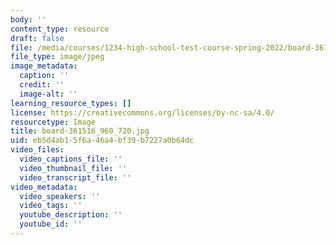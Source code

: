 ```yaml
---
body: ''
content_type: resource
draft: false
file: /media/courses/1234-high-school-test-course-spring-2022/board-361516_960_720.jpg
file_type: image/jpeg
image_metadata:
  caption: ''
  credit: ''
  image-alt: ''
learning_resource_types: []
license: https://creativecommons.org/licenses/by-nc-sa/4.0/
resourcetype: Image
title: board-361516_960_720.jpg
uid: eb5d4ab1-5f6a-46a4-bf39-b7227a0b64dc
video_files:
  video_captions_file: ''
  video_thumbnail_file: ''
  video_transcript_file: ''
video_metadata:
  video_speakers: ''
  video_tags: ''
  youtube_description: ''
  youtube_id: ''
---
```

